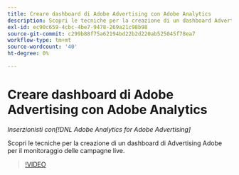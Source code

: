 ```yaml
---
title: Creare dashboard di Adobe Advertising con Adobe Analytics
description: Scopri le tecniche per la creazione di un dashboard Advertising di Adobe per il monitoraggio delle campagne live
exl-id: ec90c659-4cbc-4be7-9478-269a21c98b98
source-git-commit: c299b88f75a62194bd22b2d220ab525045f78ea7
workflow-type: tm+mt
source-wordcount: '40'
ht-degree: 0%

---
```


# Creare dashboard di Adobe Advertising con Adobe Analytics

*Inserzionisti con[!DNL Adobe Analytics for Adobe Advertising]*

Scopri le tecniche per la creazione di un dashboard di Advertising Adobe per il monitoraggio delle campagne live.

>[!VIDEO](https://video.tv.adobe.com/v/33922)
